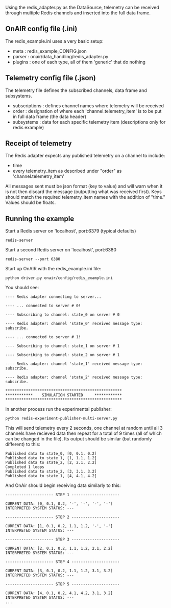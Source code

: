 Using the redis_adapter.py as the DataSource, telemetry can be received through multiple Redis channels and inserted into the full data frame.

## OnAIR config file (.ini)

The redis_example.ini uses a very basic setup:
 - meta : redis_example_CONFIG.json
 - parser : onair/data_handling/redis_adapter.py
 - plugins : one of each type, all of them 'generic' that do nothing

## Telemetry config file (.json)

The telemetry file defines the subscribed channels, data frame and subsystems.
 - subscriptions : defines channel names where telemetry will be received
 - order : designation of where each 'channel.telemetry_item' is to be put in full data frame (the data header)
 - subsystems : data for each specific telemetry item (descriptions only for redis example)


## Receipt of telemetry

The Redis adapter expects any published telemetry on a channel to include:
 - time
 - every telemetry_item as described under "order" as 'channel.telemetry_item'

All messages sent must be json format (key to value) and will warn when it is not then discard the message (outputting what was received first). Keys should match the required telemetry_item names with the addition of "time." Values should be floats.

## Running the example

Start a Redis server on 'localhost', port:6379 (typical defaults)
```
redis-server
```

Start a second Redis server on 'localhost', port:6380
```
redis-server --port 6380
```

Start up OnAIR with the redis_example.ini file:
```
python driver.py onair/config/redis_example.ini
```
You should see:
```
---- Redis adapter connecting to server...

---- ... connected to server # 0!

---- Subscribing to channel: state_0 on server # 0

---- Redis adapter: channel 'state_0' received message type: subscribe.

---- ... connected to server # 1!

---- Subscribing to channel: state_1 on server # 1

---- Subscribing to channel: state_2 on server # 1

---- Redis adapter: channel 'state_1' received message type: subscribe.

---- Redis adapter: channel 'state_2' received message type: subscribe.

***************************************************
************    SIMULATION STARTED     ************
***************************************************
```

In another process run the experimental publisher:
```
python redis-experiment-publisher-multi-server.py
```
This will send telemetry every 2 seconds, one channel at random until all 3 channels have recieved data then repeat for a total of 9 times (all of which can be changed in the file). Its output should be similar (but randomly different) to this:
```
Published data to state_0, [0, 0.1, 0.2]
Published data to state_1, [1, 1.1, 1.2]
Published data to state_2, [2, 2.1, 2.2]
Completed 1 loops
Published data to state_2, [3, 3.1, 3.2]
Published data to state_1, [4, 4.1, 4.2]
```
And OnAir should begin receiving data similarly to this:
```
--------------------- STEP 1 ---------------------

CURRENT DATA: [0, 0.1, 0.2, '-', '-', '-', '-']
INTERPRETED SYSTEM STATUS: ---

--------------------- STEP 2 ---------------------

CURRENT DATA: [1, 0.1, 0.2, 1.1, 1.2, '-', '-']
INTERPRETED SYSTEM STATUS: ---

--------------------- STEP 3 ---------------------

CURRENT DATA: [2, 0.1, 0.2, 1.1, 1.2, 2.1, 2.2]
INTERPRETED SYSTEM STATUS: ---

--------------------- STEP 4 ---------------------

CURRENT DATA: [3, 0.1, 0.2, 1.1, 1.2, 3.1, 3.2]
INTERPRETED SYSTEM STATUS: ---

--------------------- STEP 5 ---------------------

CURRENT DATA: [4, 0.1, 0.2, 4.1, 4.2, 3.1, 3.2]
INTERPRETED SYSTEM STATUS: ---
...
```
